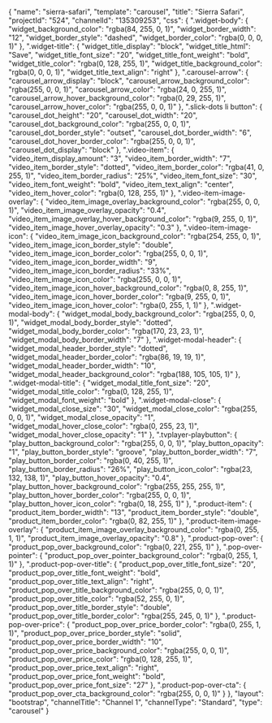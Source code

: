 {
    "name": "sierra-safari",
    "template": "carousel",
    "title": "Sierra Safari",
    "projectId": "524",
    "channelId": "135309253",
    "css": {
        ".widget-body": {
            "widget_background_color": "rgba(84, 255, 0, 1)",
            "widget_border_width": "12",
            "widget_border_style": "dashed",
            "widget_border_color": "rgba(0, 0, 0, 1)"
        },
        ".widget-title": {
            "widget_title_display": "block",
            "widget_title_html": "Save",
            "widget_title_font_size": "20",
            "widget_title_font_weight": "bold",
            "widget_title_color": "rgba(0, 128, 255, 1)",
            "widget_title_background_color": "rgba(0, 0, 0, 1)",
            "widget_title_text_align": "right"
        },
        ".carousel-arrow": {
            "carousel_arrow_display": "block",
            "carousel_arrow_background_color": "rgba(255, 0, 0, 1)",
            "carousel_arrow_color": "rgba(24, 0, 255, 1)",
            "carousel_arrow_hover_background_color": "rgba(0, 29, 255, 1)",
            "carousel_arrow_hover_color": "rgba(255, 0, 0, 1)"
        },
        ".slick-dots li button": {
            "carousel_dot_height": "20",
            "carousel_dot_width": "20",
            "carousel_dot_background_color": "rgba(255, 0, 0, 1)",
            "carousel_dot_border_style": "outset",
            "carousel_dot_border_width": "6",
            "carousel_dot_hover_border_color": "rgba(255, 0, 0, 1)",
            "carousel_dot_display": "block"
        },
        ".video-item": {
            "video_item_display_amount": "3",
            "video_item_border_width": "7",
            "video_item_border_style": "dotted",
            "video_item_border_color": "rgba(41, 0, 255, 1)",
            "video_item_border_radius": "25%",
            "video_item_font_size": "30",
            "video_item_font_weight": "bold",
            "video_item_text_align": "center",
            "video_item_hover_color": "rgba(0, 128, 255, 1)"
        },
        ".video-item-image-overlay": {
            "video_item_image_overlay_background_color": "rgba(255, 0, 0, 1)",
            "video_item_image_overlay_opacity": "0.4",
            "video_item_image_overlay_hover_background_color": "rgba(9, 255, 0, 1)",
            "video_item_image_hover_overlay_opacity": "0.3"
        },
        ".video-item-image-icon": {
            "video_item_image_icon_background_color": "rgba(254, 255, 0, 1)",
            "video_item_image_icon_border_style": "double",
            "video_item_image_icon_border_color": "rgba(255, 0, 0, 1)",
            "video_item_image_icon_border_width": "9",
            "video_item_image_icon_border_radius": "33%",
            "video_item_image_icon_color": "rgba(255, 0, 0, 1)",
            "video_item_image_icon_hover_background_color": "rgba(0, 8, 255, 1)",
            "video_item_image_icon_hover_border_color": "rgba(9, 255, 0, 1)",
            "video_item_image_icon_hover_color": "rgba(0, 255, 1, 1)"
        },
        ".widget-modal-body": {
            "widget_modal_body_background_color": "rgba(255, 0, 0, 1)",
            "widget_modal_body_border_style": "dotted",
            "widget_modal_body_border_color": "rgba(170, 23, 23, 1)",
            "widget_modal_body_border_width": "7"
        },
        ".widget-modal-header": {
            "widget_modal_header_border_style": "dotted",
            "widget_modal_header_border_color": "rgba(86, 19, 19, 1)",
            "widget_modal_header_border_width": "10",
            "widget_modal_header_background_color": "rgba(188, 105, 105, 1)"
        },
        ".widget-modal-title": {
            "widget_modal_title_font_size": "20",
            "widget_modal_title_color": "rgba(0, 128, 255, 1)",
            "widget_modal_font_weight": "bold"
        },
        ".widget-modal-close": {
            "widget_modal_close_size": "30",
            "widget_modal_close_color": "rgba(255, 0, 0, 1)",
            "widget_modal_close_opacity": "1",
            "widget_modal_hover_close_color": "rgba(0, 255, 23, 1)",
            "widget_modal_hover_close_opacity": "1"
        },
        ".tvplayer-playbutton": {
            "play_button_background_color": "rgba(255, 0, 0, 1)",
            "play_button_opacity": "1",
            "play_button_border_style": "groove",
            "play_button_border_width": "7",
            "play_button_border_color": "rgba(0, 40, 255, 1)",
            "play_button_border_radius": "26%",
            "play_button_icon_color": "rgba(23, 132, 138, 1)",
            "play_button_hover_opacity": "0.4",
            "play_button_hover_background_color": "rgba(255, 255, 255, 1)",
            "play_button_hover_border_color": "rgba(255, 0, 0, 1)",
            "play_button_hover_icon_color": "rgba(0, 18, 255, 1)"
        },
        ".product-item": {
            "product_item_border_width": "13",
            "product_item_border_style": "double",
            "product_item_border_color": "rgba(0, 82, 255, 1)"
        },
        ".product-item-image-overlay": {
            "product_item_image_overlay_background_color": "rgba(0, 255, 1, 1)",
            "product_item_image_overlay_opacity": "0.8"
        },
        ".product-pop-over": {
            "product_pop_over_background_color": "rgba(0, 221, 255, 1)"
        },
        ".pop-over-pointer": {
            "product_pop_over_pointer_background_color": "rgba(0, 255, 1, 1)"
        },
        ".product-pop-over-title": {
            "product_pop_over_title_font_size": "20",
            "product_pop_over_title_font_weight": "bold",
            "product_pop_over_title_text_align": "right",
            "product_pop_over_title_background_color": "rgba(255, 0, 0, 1)",
            "product_pop_over_title_color": "rgba(52, 255, 0, 1)",
            "product_pop_over_title_border_style": "double",
            "product_pop_over_title_border_color": "rgba(255, 245, 0, 1)"
        },
        ".product-pop-over-price": {
            "product_pop_over_price_border_color": "rgba(0, 255, 1, 1)",
            "product_pop_over_price_border_style": "solid",
            "product_pop_over_price_border_width": "10",
            "product_pop_over_price_background_color": "rgba(255, 0, 0, 1)",
            "product_pop_over_price_color": "rgba(0, 128, 255, 1)",
            "product_pop_over_price_text_align": "right",
            "product_pop_over_price_font_weight": "bold",
            "product_pop_over_price_font_size": "27"
        },
        ".product-pop-over-cta": {
            "product_pop_over_cta_background_color": "rgba(255, 0, 0, 1)"
        }
    },
    "layout": "bootstrap",
    "channelTitle": "Channel 1",
    "channelType": "Standard",
    "type": "carousel"
}
